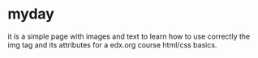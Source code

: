 # myday
it is a simple page with images and text to learn how to use correctly the img tag and its attributes for a edx.org course html/css basics.

